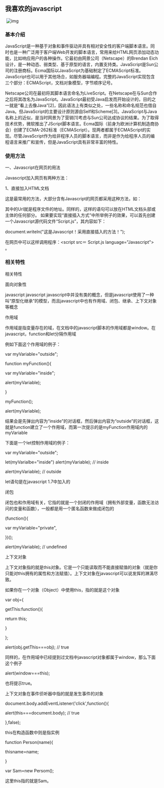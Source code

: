 ##  我喜欢的javascript

​     ![img](https://pic.baike.soso.com/ugc/baikepic2/7957/20170919102641-1495808957_png_1024_1024_30976.jpg/0)

###  基本介绍

JavaScript是一种基于对象和事件驱动并具有相对安全性的客户端脚本语言。同时也是一种广泛用于客户端Web开发的脚本语言，常用来给HTML网页添加动态功能，比如响应用户的各种操作。它最初由网景公司（Netscape）的Brendan Eich设计，是一种动态、弱类型、基于原型的语言，内置支持类。JavaScript是Sun公司的注册商标。Ecma国际以JavaScript为基础制定了ECMAScript标准。JavaScript也可以用于其他场合，如服务器端编程。完整的JavaScript实现包含三个部分：ECMAScript，文档对象模型，字节顺序记号。

Netscape公司在最初将其脚本语言命名为LiveScript。在Netscape在与Sun合作之后将其改名为JavaScript。JavaScript最初受Java启发而开始设计的，目的之一就是“看上去像Java”[2]，因此语法上有类似之处，一些名称和命名规范也借自Java。但JavaScript的主要设计原则源自Self和Scheme[3]。JavaScript与Java名称上的近似，是当时网景为了营销[1]考虑与Sun公司达成协议的结果。为了取得技术优势，微软推出了JScript脚本语言。Ecma国际（前身为欧洲计算机制造商协会）创建了ECMA-262标准（ECMAScript）。现两者都属于ECMAScript的实现。尽管JavaScript作为给非程序人员的脚本语言，而非是作为给程序人员的编程语言来推广和宣传，但是JavaScript具有非常丰富的特性。

###  使用方法

一、Javascript在网页的用法

Javascript加入网页有两种方法：

1、直接加入HTML文档

这是最常用的方法，大部分含有Javascript的网页都采用这种方法，如：

<script language="Javascript">

<!--

 document.writeln("这是Javascript！采用直接插入的方法！");

//-Javascript结束-->

<script>

在这个例子中，我们可看到一个新的标签： ，而浏览器这是用Javascript编写的程序，需要调动相应的解释程序进行解释。（w3c已经建议使用新的标准：)]]>]]>

HTML的注释标签<!--和-->：用来去掉浏览器所不能识别的Javascript源代码的，这对不支持 Javascript 语言的浏览器来说是很有用的。

//-Javascript结束：双斜杠表示 Javascript的注释部分，即从//开始到行尾的字符都被忽略。 至于程序中所用到的document．write（）函数则表示将括号中的文字输出到窗口中去， 这在后面将会详细介绍。 另外一点需要注意的是，的位置并不是固定的，可以包含在...... 或.....中的任何地方。

还有一个更高级版本的嵌入脚本，它使用了HTML中的CDATA语法（Character Data，就是把CDATA中的文本全部当作纯文本处理，除非遇到CDATA的结束）

type="t]]>ext/javascript">

<!--//-->

<!CDATA[[//><!--

 //javascript代码

Javascript 的使用
Javascript 的使用
 //--><!]]>

<script>

2、引用方式

如果已经存在一个Javascript源文件（以js为扩展名），则可以采用这种引用的方式，以提高程序代码的利用率。其基本格式如下：

<script src＝url language="Javascript"></script>

其中的Url就是程序文件的地址。同样的，这样的语句可以放在HTML文档头部或主体的任何部分。 如果要实现“直接插入方式”中所举例子的效果，可以首先创建一个Javascript源代码文件“Script.js”，其内容如下：

document.writeln("这是Javascript！采用直接插入的方法！");

在网页中可以这样调用程序：<script src＝ Script.js  language="Javascript"></script> 。

###  相关特性

相关特性

面向对象性

javascript
javascript
javascript中并没有类的概念，但是javascript使用了一种叫“原型化继承”的模型，而且javascript中也有作用域、闭包、继承、上下文对象等概念

作用域

作用域是指变量存在的域，在文档中的javascript脚本的作用域都是window。在javascript，function和let分隔作用域

例如下面这个作用域的例子：

var myVariable="outside";

function myFunction(){

var myVariable="inside";

alert(myVariable);

}

myFunction();

alert(myVariable);

结果会是先弹出内容为“inside”的对话框，然后弹出内容为“outside”的对话框，这就是function建立了一个作用域，而第一次提示的是myFunction作用域内的myVariable

下面是一个let控制作用域的例子：

var myVariable="outside";

let(myVarialbe="inside") alert(myVariable); // inside

alert(myVariable); // outside

let语句是在javascript 1.7中加入的

闭包

闭包也和作用域有关，它指的就是一个封闭的作用域（拥有外部变量，函数无法访问的变量和函数），一般都是用一个匿名函数来做成闭包的

(function(){

var myVariable="private",

})();

alert(myVariable); // undefined

上下文对象

上下文对象指的就是this对象。它是一个只能读取而不能直接赋值的对象（就是你只能对this拥有的属性和方法赋值）。上下文对象在javascript可以说发挥的淋漓尽致。

如果你在一个对象（Object）中使用this，指的就是这个对象

var obj={

getThis:function(){

return this;

}

};

alert(obj.getThis===obj); // true

同样的，在作用域中已经提到过文档中javascript对象都属于window，那么下面这个例子

alert(window===this);

也将提示true。

上下文对象在事件侦听器中指的就是发生事件的对象

document.body.addEventListener('click',function(){

alert(this===document.body); // true

},false);

this在构造函数中则是指实例

function Person(name){

thisname=name;

}

var Sam=new Persom();

这里this指的就是Sam。





